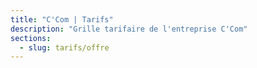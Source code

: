 ```yaml
---
title: "C'Com | Tarifs"
description: "Grille tarifaire de l'entreprise C'Com"
sections:
  - slug: tarifs/offre
---
```

